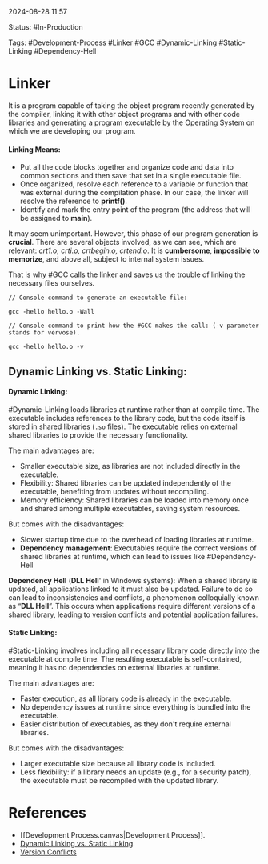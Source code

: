 
2024-08-28 11:57

Status: #In-Production

Tags: #Development-Process #Linker #GCC #Dynamic-Linking #Static-Linking #Dependency-Hell

# Linker

It is a program capable of taking the object program recently generated by the compiler, linking it with other object programs and with other code libraries and generating a program executable by the Operating System on which we are developing our program.

#### Linking Means:

- Put all the code blocks together and organize code and data into common sections and then save that set in a single executable file.
- Once organized, resolve each reference to a variable or function that was external during the compilation phase. In our case, the linker will resolve the reference to **printf()**.
- Identify and mark the entry point of the program (the address that will be assigned to **main**).

It may seem unimportant. However, this phase of our program generation is **crucial**.
There are several objects involved, as we can see, which are relevant: *crt1.o, crti.o, crtbegin.o, crtend.o*. It is **cumbersome**, **impossible to memorize**, and above all, subject to internal system issues.

That is why #GCC calls the linker and saves us the trouble of linking the necessary files ourselves.

```
// Console command to generate an executable file:

gcc -hello hello.o -Wall

// Console command to print how the #GCC makes the call: (-v parameter stands for vervose).

gcc -hello hello.o -v
```

## Dynamic Linking vs. Static Linking:

#### Dynamic Linking:

#Dynamic-Linking loads libraries at runtime rather than at compile time. The executable includes references to the library code, but the code itself is stored in shared libraries (`.so` files). The executable relies on external shared libraries to provide the necessary functionality.

The  main advantages are:

- Smaller executable size, as libraries are not included directly in the executable.
- Flexibility: Shared libraries can be updated independently of the executable, benefiting from updates without recompiling.
- Memory efficiency: Shared libraries can be loaded into memory once and shared among multiple executables, saving system resources.

But comes with the disadvantages:

- Slower startup time due to the overhead of loading libraries at runtime.
- **Dependency management**: Executables require the correct versions of shared libraries at runtime, which can lead to issues like #Dependency-Hell

**Dependency Hell** (**DLL Hell**' in Windows systems): 
When a shared library is updated, all applications linked to it must also be updated. Failure to do so can lead to inconsistencies and conflicts, a phenomenon colloquially known as “**DLL Hell**”. This occurs when applications require different versions of a shared library, leading to [version conflicts](https://johnfarrier.com/algorithmic-semver/) and potential application failures.

#### Static Linking:

#Static-Linking involves including all necessary library code directly into the executable at compile time. The resulting executable is self-contained, meaning it has no dependencies on external libraries at runtime.

The main advantages are:

- Faster execution, as all library code is already in the executable.
- No dependency issues at runtime since everything is bundled into the executable.
- Easier distribution of executables, as they don't require external libraries.

But comes with the disadvantages:

- Larger executable size because all library code is included.
- Less flexibility: if a library needs an update (e.g., for a security patch), the executable must be recompiled with the updated library.


# References

- [[Development Process.canvas|Development Process]].
- [Dynamic Linking vs. Static Linking](https://johnfarrier.com/demystifying-static-vs-dynamic-linking-in-c/).
- [Version Conflicts](https://johnfarrier.com/algorithmic-semver/)
